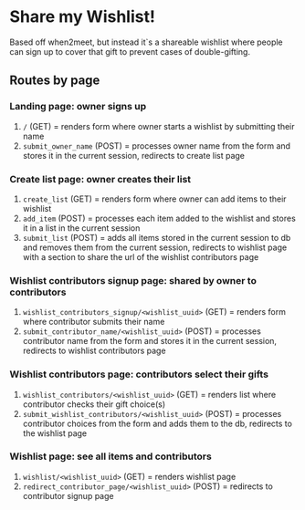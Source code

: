 # Share my Wishlist!
Based off when2meet, but instead it`s a shareable wishlist where people can sign up to cover that gift to prevent cases of double-gifting.

## Routes by page

### Landing page: owner signs up
1. `/` (GET) = renders form where owner starts a wishlist by submitting their name
2. `submit_owner_name` (POST) = processes owner name from the form and stores it in the current session, redirects to create list page

### Create list page: owner creates their list
1. `create_list` (GET) = renders form where owner can add items to their wishlist
2. `add_item` (POST) = processes each item added to the wishlist and stores it in a list in the current session
3. `submit_list` (POST) = adds all items stored in the current session to db and removes them from the current session, redirects to wishlist page with a section to share the url of the wishlist contributors page

### Wishlist contributors signup page: shared by owner to contributors
1. `wishlist_contributors_signup/<wishlist_uuid>` (GET) = renders form where contributor submits their name
2. `submit_contributor_name/<wishlist_uuid>` (POST) = processes contributor name from the form and stores it in the current session, redirects to wishlist contributors page

### Wishlist contributors page: contributors select their gifts
1. `wishlist_contributors/<wishlist_uuid>` (GET) = renders list where contributor checks their gift choice(s)
2. `submit_wishlist_contributors/<wishlist_uuid>` (POST) = processes contributor choices from the form and adds them to the db, redirects to the wishlist page

### Wishlist page: see all items and contributors
1. `wishlist/<wishlist_uuid>` (GET) = renders wishlist page
2. `redirect_contributor_page/<wishlist_uuid>` (POST) = redirects to contributor signup page